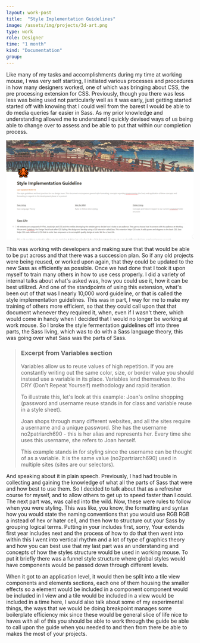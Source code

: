 ```yaml
---
layout: work-post
title:  "Style Implementation Guidelines"
image: /assets/img/projects/3d-art.png
type: work
role: Designer
time: "1 month"
kind: "Documentation"
group:
---
```


Like many of my tasks and accomplishments during my time at working mouse, I was very self starting, I initiated various processes and procedures in how many designers worked, one of which was bringing about CSS, the pre processing extension for CSS. Previously, though you there was less less was being used not particularly well as it was early, just getting started started off with knowing that I could well from the barest I would be able to do media queries far easier in Sass. As my prior knowledge and understanding allowed me to understand I quickly devised ways of us being able to change over to assess and be able to put that within our completion process. 

![Snapshot of the Style Implementation Guide](/assets/img/work/style-implementation-guide.png "Style Implementation Guide Snapshot")

This was working with developers and making sure that that would be able to be put across and that there was a succession plan. So if any old projects were being reused, or worked upon again, that they could be updated to the new Sass as efficiently as possible. Once we had done that I took it upon myself to train many others in how to use cess properly. I did a variety of internal talks about what's asked was, how you could use it, how it can be best utilized. And one of the standpoints of using this extension, what's been out of that was I nearly 10,000 word guideline, or that is called the style implementation guidelines. This was in part, I way for me to make my training of others more efficient, so that they could call upon that that document whenever they required it, when, even if I wasn't there, which would come in handy when I decided that I would no longer be working at work mouse. So I broke the style fermentation guidelines off into three parts, the Sass living, which was to do with a Sass language theory, this was going over what Sass was the parts of Sass.

> ### Excerpt from Variables section
>Variables allow us to reuse values of high repetition. If you are constantly writing out the same color, size, or border value you should instead use a variable in its place. Variables lend themselves to the DRY (Don't Repeat Yourself) methodology and rapid iteration. 
>
>To illustrate this, let's look at this example: Joan's online shopping (password and username reuse stands in for class and variable reuse in a style sheet).
>
>Joan shops through many different websites, and all the sites require a username and a unique password. She has the username no2patriarch690 - this is her alias and represents her. Every time she uses this username, she refers to Joan herself.
>
>This example stands in for styling since the username can be thought of as a variable. It is the same value (no2partriarch690) used in multiple sites (sites are our selectors).

 And speaking about it in plain speech. Previously, I had had trouble in collecting and gaining the knowledge of what all the parts of Sass that were and how best to use them. So I decided to talk about that as a refresher course for myself, and to allow others to get up to speed faster than I could. The next part was, was called into the wild. Now, these were rules to follow when you were styling. This was like, you know, the formatting and syntax how you would state the naming conventions that you would use RGB RGB a instead of hex or hater cell, and then how to structure out your Sass by grouping logical terms. Putting in your includes first, sorry, Your extends first year includes next and the process of how to do that then went into within this I went into vertical rhythm and a lot of type of graphics theory and how you can best use that my last part was an understanding and concepts of how the styles structure would be used in working mouse. To put it briefly there was a funnel style structure where global styles would have components would be passed down through different levels.
 
When it got to an application level, it would then be split into a tile view components and elements sections, each one of them housing the smaller effects so a element would be included in a component component would be included in I view and a tile would be included in a view would be included in a time here, I would also talk about some of my experimental things, the ways that we would be doing breakpoint manages some boilerplate efficiency mix since these would be general slice of life nice to haves with all of this you should be able to work through the guide be able to call upon the guide when you needed to and then from there be able to makes the most of your projects.